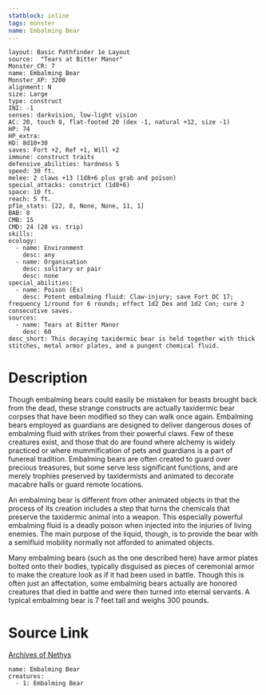 ```yaml
---
statblock: inline
tags: monster
name: Embalming Bear
---
```

```statblock
layout: Basic Pathfinder 1e Layout
source:  "Tears at Bitter Manor"
Monster_CR: 7
name: Embalming Bear
Monster_XP: 3200
alignment: N
size: Large
type: construct
INI: -1
senses: darkvision, low-light vision
AC: 20, touch 8, flat-footed 20 (dex -1, natural +12, size -1)
HP: 74
HP_extra: 
HD: 8d10+30
saves: Fort +2, Ref +1, Will +2
immune: construct traits
defensive_abilities: hardness 5
speed: 30 ft.
melee: 2 claws +13 (1d8+6 plus grab and poison)
special_attacks: constrict (1d8+6)
space: 10 ft.
reach: 5 ft.
pf1e_stats: [22, 8, None, None, 11, 1]
BAB: 8
CMB: 15
CMD: 24 (28 vs. trip)
skills: 
ecology:
  - name: Environment
    desc: any
  - name: Organisation
    desc: solitary or pair
    desc: none
special_abilities:
  - name: Poison (Ex)
    desc: Potent embalming fluid: Claw-injury; save Fort DC 17; frequency 1/round for 6 rounds; effect 1d2 Dex and 1d2 Con; cure 2 consecutive saves.
sources:
  - name: Tears at Bitter Manor
    desc: 60
desc_short: This decaying taxidermic bear is held together with thick stitches, metal armor plates, and a pungent chemical fluid.
```
# Description
Though embalming bears could easily be mistaken for beasts brought back from the dead, these strange constructs are actually taxidermic bear corpses that have been modified so they can walk once again. Embalming bears employed as guardians are designed to deliver dangerous doses of embalming fluid with strikes from their powerful claws. Few of these creatures exist, and those that do are found where alchemy is widely practiced or where mummification of pets and guardians is a part of funereal tradition. Embalming bears are often created to guard over precious treasures, but some serve less significant functions, and are merely trophies preserved by taxidermists and animated to decorate macabre halls or guard remote locations.

An embalming bear is different from other animated objects in that the process of its creation includes a step that turns the chemicals that preserve the taxidermic animal into a weapon. This especially powerful embalming fluid is a deadly poison when injected into the injuries of living enemies. The main purpose of the liquid, though, is to provide the bear with a semifluid mobility normally not afforded to animated objects.

Many embalming bears (such as the one described here) have armor plates bolted onto their bodies, typically disguised as pieces of ceremonial armor to make the creature look as if it had been used in battle. Though this is often just an affectation, some embalming bears actually are honored creatures that died in battle and were then turned into eternal servants. A typical embalming bear is 7 feet tall and weighs 300 pounds.
# Source Link
[Archives of Nethys](https://aonprd.com/MonsterDisplay.aspx?ItemName=Embalming%20Bear)
```encounter-table
name: Embalming Bear
creatures:
  - 1: Embalming Bear
```
